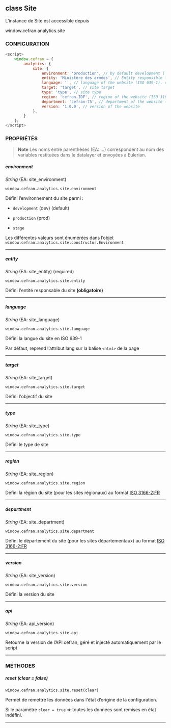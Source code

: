 ## class Site

L’instance de Site est accessible depuis

window.cefran.analytics.site

### CONFIGURATION

```javascript
<script>
    window.cefran = {
        analytics: {
            site: {
                environment: 'production', // by default development ['development', 'stage', 'production']
                entity: 'Ministère des armées', // Entity responsible for website
                language: '', // language of the website (ISO 639-1). default to html lang
                target: 'target', // site target
                type: 'type', // site type
                region: 'cefran-IDF', // region of the website (ISO 3166-2:FR)
                department: 'cefran-75', // department of the website (ISO 3166-2:FR)
                version: '1.0.0', // version of the website
            },
        }
    };
</script>
```

### PROPRIÉTÉS

> **Note**
> Les noms entre parenthèses (EA: …) correspondent au nom des variables restituées dans le datalayer et envoyées à Eulerian.


##### environment

_String_ (EA: site\_environment)

`window.cefran.analytics.site.environment`

Défini l’environnement du site parmi :

* `development` (dev) (default)

* `production` (prod)

* `stage`

Les différentes valeurs sont énumérées dans l’objet `window.cefran.analytics.site.constructor.Environment`

* * *

##### entity

_String_ (EA: site\_entity) (required)

`window.cefran.analytics.site.entity`

Défini l'entité responsable du site **(obligatoire)**

* * *

##### language

_String_ (EA: site\_language)

`window.cefran.analytics.site.language`

Défini la langue du site en ISO 639-1

Par défaut, reprend l’attribut lang sur la balise `<html>` de la page

* * *

##### target

_String_ (EA: site\_target)

`window.cefran.analytics.site.target`

Défini l'objectif du site

* * *

##### type

_String_ (EA: site\_type)

`window.cefran.analytics.site.type`

Défini le type de site

* * *

##### region

_String_ (EA: site\_region)

`window.cefran.analytics.site.region`

Défini la région du site (pour les sites régionaux) au format
[ISO 3166-2:FR](https://fr.wikipedia.org/wiki/ISO_3166-2:FR#R.C3.A9gions_m.C3.A9tropolitaines)

* * *

##### department

_String_ (EA: site\_department)

`window.cefran.analytics.site.department`

Défini le département du site (pour les sites départementaux) au format
[ISO 3166-2:FR](https://fr.wikipedia.org/wiki/ISO_3166-2:FR#D.C3.A9partements_m.C3.A9tropolitains_.2896.29)

* * *

##### version

_String_ (EA: site\_version)

`window.cefran.analytics.site.version`

Défini la version du site

* * *

##### api

_String_ (EA: api\_version)

`window.cefran.analytics.site.api`

Retourne la version de l’API cefran, géré et injecté automatiquement par le script

* * *

### MÉTHODES

##### reset (clear = false)

`window.cefran.analytics.site.reset(clear)`

Permet de remettre les données dans l'état d’origine de la configuration.

Si le paramètre `clear = true` => toutes les données sont remises en état indéfini.

* * *
